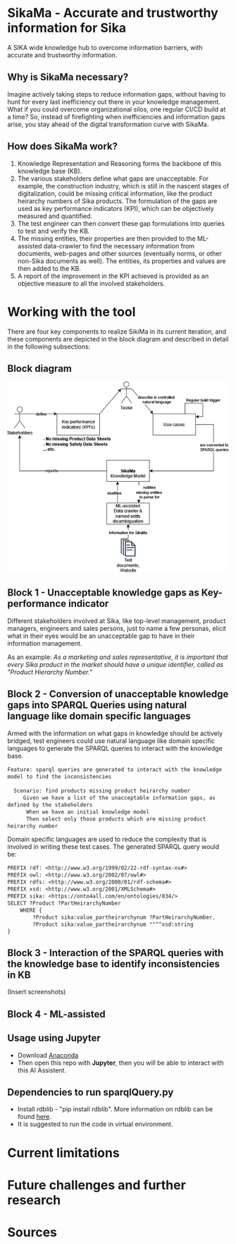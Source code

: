# SikaMa - Accurate and trustworthy information for Sika
A SIKA wide knowledge hub to overcome information barriers, with accurate and trustworthy information.

## Why is SikaMa necessary?
Imagine actively taking steps to reduce information gaps, without having to hunt for every last inefficiency out there in your knowledge management. What if you could overcome organizational silos, one regular CI/CD build at a time?
So, instead of firefighting when inefficiencies and information gaps arise, you stay ahead of the digital transformation curve with SikaMa.

## How does SikaMa work?
1) Knowledge Representation and Reasoning forms the backbone of this knowledge base (KB). 
2) The various stakeholders define what gaps are unacceptable. For example, the construction industry, which is still in the nascent stages of digitalization, could be missing critical information, like the product heirarchy numbers of Sika products. The formulation of the gaps are used as key performance indicators (KPI), which can be objectively measured and quantified.
3) The test engineer can then convert these gap formulations into queries to test and verify the KB.
4) The missing entities, their properties are then provided to the ML-assisted data-crawler to find the necessary information from documents, web-pages and other sources (eventually norms, or other non-Sika documents as well). The entities, its properties and values are then added to the KB.
5) A report of the improvement in the KPI achieved is provided as an objective measure to all the involved stakeholders.

# Working with the tool
There are four key components to realize SikiMa in its current iteration, and these components are depicted in the block diagram and described in detail in the following subsections:  

## Block diagram
![Block diagram of SikaMa](BlockDiagram.jpg)

## Block 1 - Unacceptable knowledge gaps as Key-performance indicator
Different stakeholders involved at Sika, like top-level management, product managers, engineers and sales persons, just to name a few personas, elicit what in their eyes would be an unacceptable gap to have in their information management.

As an example: *As a marketing and sales representative, it is important that every Sika product in the market should have a unique identifier, called as "Product Hierarchy Number."*

## Block 2 - Conversion of unacceptable knowledge gaps into SPARQL Queries using natural language like domain specific languages
Armed with the information on what gaps in knowledge should be actively bridged, test engineers could use natural language like domain specific languages to generate the SPARQL queries to interact with the knowledge base. 

```
Feature: sparql queries are generated to interact with the knowledge model to find the inconsistencies

  Scenario: find products missing product heirarchy number
     Given we have a list of the unacceptable information gaps, as defined by the stakeholders
      When we have an initial knowledge model
      Then select only those products which are missing product heirarchy number
```
Domain specific languages are used to reduce the complexity that is involved in writing these test cases. The generated SPARQL query would be:
```
PREFIX rdf: <http://www.w3.org/1999/02/22-rdf-syntax-ns#>
PREFIX owl: <http://www.w3.org/2002/07/owl#>
PREFIX rdfs: <http://www.w3.org/2000/01/rdf-schema#>
PREFIX xsd: <http://www.w3.org/2001/XMLSchema#>
PREFIX sika: <https://onto4all.com/en/ontologies/834/>
SELECT ?Product ?PartHeirarchyNumber
	WHERE {
		?Product sika:value_partheirarchynum ?PartHeirarchyNumber.
		?Product sika:value_partheirarchynum ""^^xsd:string  
}
```
## Block 3 - Interaction of the SPARQL queries with the knowledge base to identify inconsistencies in KB
(Insert screenshots)

## Block 4 - ML-assisted 

## Usage using Jupyter
- Download [Anaconda](https://www.anaconda.com/)
- Then open this repo with **Jupyter**, then you will be able to interact with this AI Assistent.

## Dependencies to run sparqlQuery.py
- Install rdblib - "pip install rdblib". More information on rdblib can be found [here](https://rdflib.readthedocs.io/en/stable/apidocs/rdflib.html#rdflib.graph.Graph.query).
- It is suggested to run the code in virtual environment.

# Current limitations

# Future challenges and further research

# Sources
